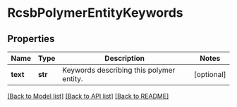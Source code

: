 # RcsbPolymerEntityKeywords

## Properties
Name | Type | Description | Notes
------------ | ------------- | ------------- | -------------
**text** | **str** | Keywords describing this polymer entity. | [optional] 

[[Back to Model list]](../README.md#documentation-for-models) [[Back to API list]](../README.md#documentation-for-api-endpoints) [[Back to README]](../README.md)

